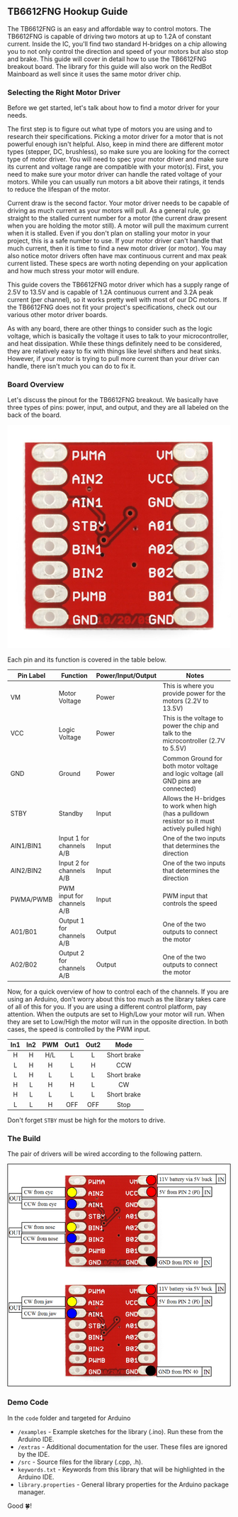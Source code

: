 ## TB6612FNG Hookup Guide

The TB6612FNG is an easy and affordable way to control motors. The TB6612FNG is capable of driving two motors at up to 1.2A of constant current. Inside the IC, you'll find two standard H-bridges on a chip allowing you to not only control the direction and speed of your motors but also stop and brake. This guide will cover in detail how to use the TB6612FNG breakout board. The library for this guide will also work on the RedBot Mainboard as well since it uses the same motor driver chip.

### Selecting the Right Motor Driver

Before we get started, let's talk about how to find a motor driver for your needs.

The first step is to figure out what type of motors you are using and to research their specifications. Picking a motor driver for a motor that is not powerful enough isn't helpful. Also, keep in mind there are different motor types (stepper, DC, brushless), so make sure you are looking for the correct type of motor driver. You will need to spec your motor driver and make sure its current and voltage range are compatible with your motor(s). First, you need to make sure your motor driver can handle the rated voltage of your motors. While you can usually run motors a bit above their ratings, it tends to reduce the lifespan of the motor.

Current draw is the second factor. Your motor driver needs to be capable of driving as much current as your motors will pull. As a general rule, go straight to the stalled current number for a motor (the current draw present when you are holding the motor still). A motor will pull the maximum current when it is stalled. Even if you don't plan on stalling your motor in your project, this is a safe number to use. If your motor driver can't handle that much current, then it is time to find a new motor driver (or motor). You may also notice motor drivers often have max continuous current and max peak current listed. These specs are worth noting depending on your application and how much stress your motor will endure.

This guide covers the TB6612FNG motor driver which has a supply range of 2.5V to 13.5V and is capable of 1.2A continuous current and 3.2A peak current (per channel), so it works pretty well with most of our DC motors. If the TB6612FNG does not fit your project's specifications, check out our various other motor driver boards.

As with any board, there are other things to consider such as the logic voltage, which is basically the voltage it uses to talk to your microcontroller, and heat dissipation. While these things definitely need to be considered, they are relatively easy to fix with things like level shifters and heat sinks. However, if your motor is trying to pull more current than your driver can handle, there isn't much you can do to fix it.

### Board Overview

Let's discuss the pinout for the TB6612FNG breakout. We basically have three types of pins: power, input, and output, and they are all labeled on the back of the board.

![board](/ideal/images/layout.jpg)

Each pin and its function is covered in the table below.

|  Pin Label | Function  |  Power/Input/Output | Notes |
|------------|-----------|---------------------|-------|
|  VM        |  Motor Voltage |  Power  | This is where you provide power for the motors (2.2V to 13.5V) | 
| VCC        | Logic Voltage  | Power   | This is the voltage to power the chip and talk to the microcontroller (2.7V to 5.5V) |
| GND        | Ground        |   Power     | Common Ground for both motor voltage and logic voltage (all GND pins are connected) |
| STBY       | Standby       |   Input   | Allows the H-bridges to work when high (has a pulldown resistor so it must actively pulled high) |
| AIN1/BIN1  |  Input 1 for channels A/B | Input | One of the two inputs that determines the direction |
| AIN2/BIN2  |  Input 2 for channels A/B | Input | One of the two inputs that determines the direction |
| PWMA/PWMB  |  PWM input for channels A/B | Input | PWM input that controls the speed |
| A01/B01    |  Output 1 for channels A/B  | Output | One of the two outputs to connect the motor |
| A02/B02	 |  Output 2 for channels A/B | Output | One of the two outputs to connect the motor| 

Now, for a quick overview of how to control each of the channels. If you are using an Arduino, don't worry about this too much as the library takes care of all of this for you. If you are using a different control platform, pay attention. When the outputs are set to High/Low your motor will run. When they are set to Low/High the motor will run in the opposite direction. In both cases, the speed is controlled by the PWM input.

| In1 | In2 | PWM | Out1 | Out2 |     Mode    |
|:---:|:---:|:---:|:----:|:----:|:-----------:|
| H   | H   | H/L | L    | L    | Short brake |
| L   | H   | H   | L    | H    | CCW         |
| L   | H   | L   | L    | L    | Short brake |
| H   | L   | H   | H    | L    | CW          |
| H   | L   | L   | L    | L    | Short brake |
| L   | L   | H   | OFF  | OFF  | Stop        |

Don't forget `STBY` must be high for the motors to drive. 

### The Build

The pair of drivers will be wired according to the following pattern.

![fly](/ideal/images/motor-driver-build.png)

### Demo Code

In the `code` folder and targeted for Arduino

* `/examples` - Example sketches for the library (.ino). Run these from the Arduino IDE.
* `/extras` - Additional documentation for the user. These files are ignored by the IDE.
*  `/src` - Source files for the library (.cpp, .h).
*  `keywords.txt` - Keywords from this library that will be highlighted in the Arduino IDE.
*  `library.properties` - General library properties for the Arduino package manager.

Good :four_leaf_clover:!